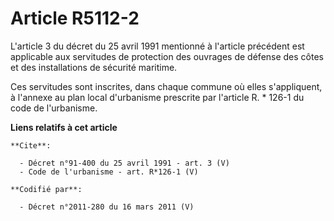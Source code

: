 # Article R5112-2

L'article 3 du décret du 25 avril 1991 mentionné à l'article précédent est applicable aux servitudes de protection des
ouvrages de défense des côtes et des installations de sécurité maritime. 

Ces servitudes sont inscrites, dans chaque commune où elles s'appliquent, à l'annexe au plan local d'urbanisme prescrite par
l'article R. * 126-1 du code de l'urbanisme.

**Liens relatifs à cet article**

	**Cite**:

	  - Décret n°91-400 du 25 avril 1991 - art. 3 (V)
	  - Code de l'urbanisme - art. R*126-1 (V)

	**Codifié par**:

	  - Décret n°2011-280 du 16 mars 2011 (V)
